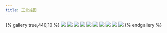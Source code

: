 ```yaml
---
title: 王业雄图
---
```

{% gallery true,440,10 %}
![](/images/三国杀设计/王业雄图设计/关平.png)
![](/images/三国杀设计/王业雄图设计/周仓.png)
![](/images/三国杀设计/王业雄图设计/刘封.png)
![](/images/三国杀设计/王业雄图设计/伊籍.png)
![](/images/三国杀设计/王业雄图设计/徐庶.png)
![](/images/三国杀设计/王业雄图设计/诸葛亮.png)
![](/images/三国杀设计/王业雄图设计/霍峻.png)
![](/images/三国杀设计/王业雄图设计/黄忠.png)
![](/images/三国杀设计/王业雄图设计/魏延.png)
![](/images/三国杀设计/王业雄图设计/甘梅.png)
{% endgallery %}